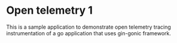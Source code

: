 # Open telemetry 1

This is a sample application to demonstrate open telemetry tracing instrumentation of a go application that uses gin-gonic framework.
